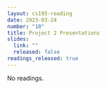 ```yaml
---
layout: cs195-reading
date: 2023-03-24
number: "10"
title: Project 2 Presentations
slides:
  link: ""
  released: false
readings_released: true
---
```


No readings.
